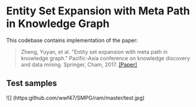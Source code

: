 Entity Set Expansion with Meta Path in Knowledge Graph
====
This codebase contains implementation of the paper:
> Zheng, Yuyan, et al. "Entity set expansion with meta path in knowledge graph." 
> Pacific-Asia conference on knowledge discovery and data mining. 
> Springer, Cham, 2017.
> [[Paper]](https://link.springer.com/chapter/10.1007/978-3-319-57454-7_25)

Test samples
-------
![]
(https:github.com/wwf47/SMPG/ram/master/test.jpg)

